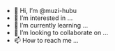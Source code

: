 - 👋 Hi, I’m @muzi-hubu
- 👀 I’m interested in ...
- 🌱 I’m currently learning ...
- 💞️ I’m looking to collaborate on ...
- 📫 How to reach me ...

<!---
muzi-hubu/muzi-hubu is a ✨ special ✨ repository because its `README.md` (this file) appears on your GitHub profile.
You can click the Preview link to take a look at your changes.
--->
